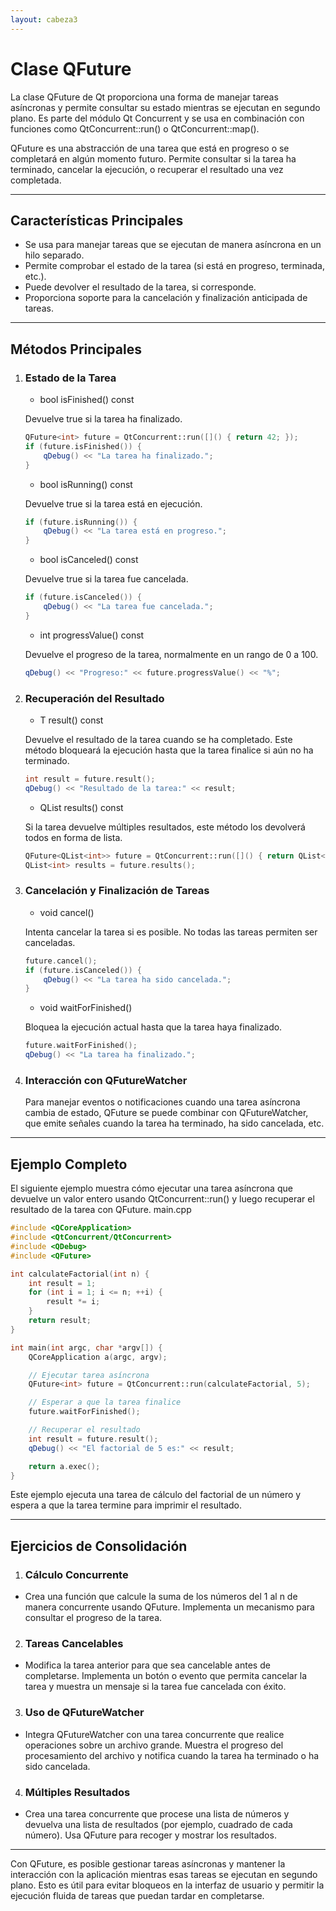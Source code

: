 ```yaml
---
layout: cabeza3
---
```


# Clase QFuture
La clase QFuture de Qt proporciona una forma de manejar tareas asíncronas y permite consultar su estado mientras se ejecutan en segundo plano. Es parte del módulo Qt Concurrent y se usa en combinación con funciones como QtConcurrent::run() o QtConcurrent::map().

QFuture es una abstracción de una tarea que está en progreso o se completará en algún momento futuro. Permite consultar si la tarea ha terminado, cancelar la ejecución, o recuperar el resultado una vez completada.
***
## Características Principales
- Se usa para manejar tareas que se ejecutan de manera asíncrona en un hilo separado.
- Permite comprobar el estado de la tarea (si está en progreso, terminada, etc.).
- Puede devolver el resultado de la tarea, si corresponde.
- Proporciona soporte para la cancelación y finalización anticipada de tareas.
***
## Métodos Principales
1. ### Estado de la Tarea
    - bool isFinished() const

    Devuelve true si la tarea ha finalizado.
    ```cpp
    QFuture<int> future = QtConcurrent::run([]() { return 42; });
    if (future.isFinished()) {
        qDebug() << "La tarea ha finalizado.";
    }
    ```
    - bool isRunning() const

    Devuelve true si la tarea está en ejecución.
    ```cpp
    if (future.isRunning()) {
        qDebug() << "La tarea está en progreso.";
    }
    ```
    - bool isCanceled() const

    Devuelve true si la tarea fue cancelada.
    ```cpp
    if (future.isCanceled()) {
        qDebug() << "La tarea fue cancelada.";
    }
    ```
    - int progressValue() const

    Devuelve el progreso de la tarea, normalmente en un rango de 0 a 100.
    ```cpp
    qDebug() << "Progreso:" << future.progressValue() << "%";
    ```
2. ### Recuperación del Resultado
    - T result() const

    Devuelve el resultado de la tarea cuando se ha completado. Este método bloqueará la ejecución hasta que la tarea finalice si aún no ha terminado.
    ```cpp
    int result = future.result();
    qDebug() << "Resultado de la tarea:" << result;
    ```
    - QList<T> results() const

    Si la tarea devuelve múltiples resultados, este método los devolverá todos en forma de lista.
    ```cpp
    QFuture<QList<int>> future = QtConcurrent::run([]() { return QList<int> {1, 2, 3}; });
    QList<int> results = future.results();
    ```
3. ### Cancelación y Finalización de Tareas
    - void cancel()

    Intenta cancelar la tarea si es posible. No todas las tareas permiten ser canceladas.
    ```cpp
    future.cancel();
    if (future.isCanceled()) {
        qDebug() << "La tarea ha sido cancelada.";
    }
    ```
    - void waitForFinished()

    Bloquea la ejecución actual hasta que la tarea haya finalizado.
    ```cpp
    future.waitForFinished();
    qDebug() << "La tarea ha finalizado.";
    ```
4. ### Interacción con QFutureWatcher
    Para manejar eventos o notificaciones cuando una tarea asíncrona cambia de estado, QFuture se puede combinar con QFutureWatcher, que emite señales cuando la tarea ha terminado, ha sido cancelada, etc.
***
## Ejemplo Completo
El siguiente ejemplo muestra cómo ejecutar una tarea asíncrona que devuelve un valor entero usando QtConcurrent::run() y luego recuperar el resultado de la tarea con QFuture.
main.cpp
```cpp
#include <QCoreApplication>
#include <QtConcurrent/QtConcurrent>
#include <QDebug>
#include <QFuture>

int calculateFactorial(int n) {
    int result = 1;
    for (int i = 1; i <= n; ++i) {
        result *= i;
    }
    return result;
}

int main(int argc, char *argv[]) {
    QCoreApplication a(argc, argv);

    // Ejecutar tarea asíncrona
    QFuture<int> future = QtConcurrent::run(calculateFactorial, 5);

    // Esperar a que la tarea finalice
    future.waitForFinished();

    // Recuperar el resultado
    int result = future.result();
    qDebug() << "El factorial de 5 es:" << result;

    return a.exec();
}
```
Este ejemplo ejecuta una tarea de cálculo del factorial de un número y espera a que la tarea termine para imprimir el resultado.
***
## Ejercicios de Consolidación
1.	### Cálculo Concurrente
- Crea una función que calcule la suma de los números del 1 al n de manera concurrente usando QFuture. Implementa un mecanismo para consultar el progreso de la tarea.
2.	### Tareas Cancelables
- Modifica la tarea anterior para que sea cancelable antes de completarse. Implementa un botón o evento que permita cancelar la tarea y muestra un mensaje si la tarea fue cancelada con éxito.
3.	### Uso de QFutureWatcher
- Integra QFutureWatcher con una tarea concurrente que realice operaciones sobre un archivo grande. Muestra el progreso del procesamiento del archivo y notifica cuando la tarea ha terminado o ha sido cancelada.
4.	### Múltiples Resultados
- Crea una tarea concurrente que procese una lista de números y devuelva una lista de resultados (por ejemplo, cuadrado de cada número). Usa QFuture para recoger y mostrar los resultados.
***
Con QFuture, es posible gestionar tareas asíncronas y mantener la interacción con la aplicación mientras esas tareas se ejecutan en segundo plano. Esto es útil para evitar bloqueos en la interfaz de usuario y permitir la ejecución fluida de tareas que puedan tardar en completarse.


